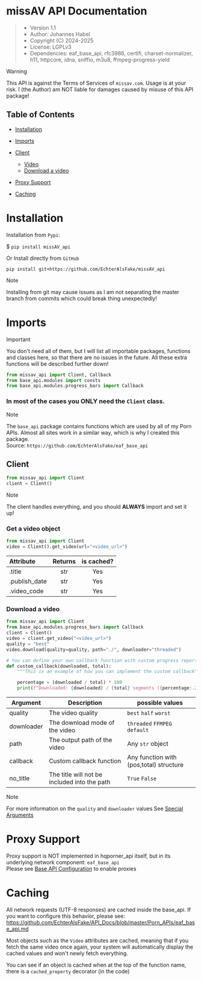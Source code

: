 # missAV API Documentation

> - Version 1.1
> - Author: Johannes Habel
> - Copyright (C) 2024-2025
> - License: LGPLv3
> - Dependencies: eaf_base_api, rfc3986, certifi, charset-normalizer, h11, httpcore, idna, sniffio, m3u8, ffmpeg-progress-yield

> [!WARNING]
> This API is against the Terms of Services of `missav.com`. Usage is at your risk.
> I (the Author) am NOT liable for damages caused by misuse of this API package!

## Table of Contents
- [Installation](#installation)
- [Imports](#imports)
- [Client](#client)
  - [Video](#get-a-video-object)
  - [Download a video](#download-a-video)

- [Proxy Support](#proxy-support)
- [Caching](#caching)

# Installation

Installation from `Pypi`:

$ `pip install missAV_api`

Or Install directly from `GitHub`

`pip install git+https://github.com/EchterAlsFake/missAV_api`

> [!NOTE]
> Installing from git may cause issues as I am not separating the master branch
> from commits which could break thing unexpectedly!

# Imports
> [!IMPORTANT]
> You don't need all of them, but I will list all importable packages, functions and classes
> here, so that there are no issues in the future. All these extra functions will be described
> further down!


```python
from missav_api import Client, Callback
from base_api.modules import consts
from base_api.modules.progress_bars import Callback
```

### **In most of the cases you ONLY need the `Client` class.**

> [!NOTE]
> The `base_api` package contains functions which are used by all of my Porn APIs. Almost all sites work in 
> a similar way, which is why I created this package. 
> <br>Source: `https://github.com/EchterAlsFake/eaf_base_api`

## Client

```python
from missav_api import Client
client = Client()
```

> [!NOTE]
> The client handles everything, and you should **ALWAYS** import and set it up!

### Get a video object

```python
from missav_api import Client
video = Client().get_video(url="<video_url>")
```

| Attribute     | Returns | is cached? |
|:--------------|:-------:|:----------:|
| .title        |   str   |    Yes     |
| .publish_date |   str   |    Yes     |
| .video_code   |   str   |    Yes     |

### Download a video

```python
from missav_api import Client
from base_api.modules.progress_bars import Callback
client = Client()
video = client.get_video("<video_url>")
quality = "best" 
video.download(quality=quality, path="./", downloader="threaded")

# You can define your own callback function with custom progress reporting using:
def custom_callback(downloaded, total):
    """This is an example of how you can implement the custom callback"""

    percentage = (downloaded / total) * 100
    print(f"Downloaded: {downloaded} / {total} segments ({percentage:.2f}%)")
```

| Argument   | Description                                  | possible values                         |
|------------|----------------------------------------------|-----------------------------------------|
| quality    | The video quality                            | `best` `half` `worst`                   |
| downloader | The download mode of the video               | `threaded` `FFMPEG` `default`           |
| path       | The output path of the video                 | Any `str` object                        |
| callback   | Custom callback function                     | Any function with (pos,total) structure |
| no_title   | The title will not be included into the path | `True` `False`                          |

> [!NOTE]
> For more information on the `quality` and `downloader` values See [Special Arguments](https://github.com/EchterAlsFake/API_Docs/blob/master/Porn_APIs/special_arguments.md)

# Proxy Support
Proxy support is NOT implemented in hqporner_api itself, but in its underlying network component: `eaf_base_api`
<br>Please see [Base API Configuration](https://github.com/EchterAlsFake/API_Docs/blob/master/Porn_APIs/eaf_base_api.md) to enable proxies

# Caching
All network requests (UTF-8 responses) are cached inside the base_api.
If you want to configure this behavior, please see:
<br>https://github.com/EchterAlsFake/API_Docs/blob/master/Porn_APIs/eaf_base_api.md

Most objects such as the `Video` attributes are cached, meaning that if you
fetch the same video once again, your system will automatically display the cached
values and won't newly fetch everything.

You can see if an object is cached when at the top of the function name, there is a
`cached_property` decorator (in the code)









